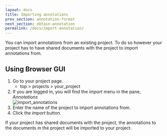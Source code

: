 ```yaml
---
layout: docs
title: Importing annotations
prev_section: annotation-format
next_section: obtain-annotation
permalink: /docs/import-annotation/
---
```


You can import annotations from an existing project.
To do so however your project has to have shared documents with the project to import annotations from.

## Using Browser GUI

1. Go to your project page.
   * top > projects > your_project
2. If you are logged in, you will find the _import_ menu in the pane, _Annotations_<br>
![import_annotations]({{site.baseurl}}/img/import_annotations.png)
3. Enter the name of the project to import annotations from.
4. Click the _import_ button.

If your project has shared documents with the project, the annotations to the documents in the project will be imported to your project.